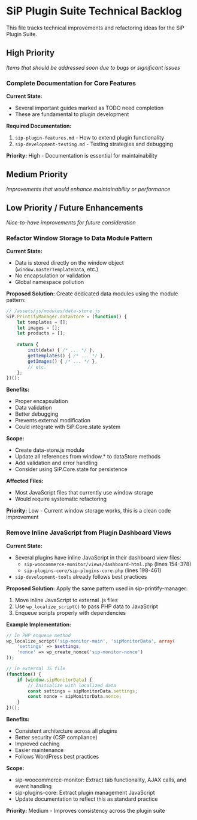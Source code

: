 # SiP Plugin Suite Technical Backlog

This file tracks technical improvements and refactoring ideas for the SiP Plugin Suite.

## High Priority

*Items that should be addressed soon due to bugs or significant issues*

### Complete Documentation for Core Features

**Current State:**
- Several important guides marked as TODO need completion
- These are fundamental to plugin development

**Required Documentation:**
1. `sip-plugin-features.md` - How to extend plugin functionality
2. `sip-development-testing.md` - Testing strategies and debugging

**Priority:** High - Documentation is essential for maintainability

## Medium Priority

*Improvements that would enhance maintainability or performance*

## Low Priority / Future Enhancements

*Nice-to-have improvements for future consideration*

### Refactor Window Storage to Data Module Pattern

**Current State:**
- Data is stored directly on the window object (`window.masterTemplateData`, etc.)
- No encapsulation or validation
- Global namespace pollution

**Proposed Solution:**
Create dedicated data modules using the module pattern:

```javascript
// /assets/js/modules/data-store.js
SiP.PrintifyManager.dataStore = (function() {
    let templates = [];
    let images = [];
    let products = [];
    
    return {
        init(data) { /* ... */ },
        getTemplates() { /* ... */ },
        getImages() { /* ... */ },
        // etc.
    };
})();
```

**Benefits:**
- Proper encapsulation
- Data validation
- Better debugging
- Prevents external modification
- Could integrate with SiP.Core.state system

**Scope:**
- Create data-store.js module
- Update all references from window.* to dataStore methods
- Add validation and error handling
- Consider using SiP.Core.state for persistence

**Affected Files:**
- Most JavaScript files that currently use window storage
- Would require systematic refactoring

**Priority:** Low - Current window storage works, this is a clean code improvement

### Remove Inline JavaScript from Plugin Dashboard Views

**Current State:**
- Several plugins have inline JavaScript in their dashboard view files:
  - `sip-woocommerce-monitor/views/dashboard-html.php` (lines 154-378)
  - `sip-plugins-core/sip-plugins-core.php` (lines 198-461)
- `sip-development-tools` already follows best practices

**Proposed Solution:**
Apply the same pattern used in sip-printify-manager:
1. Move inline JavaScript to external .js files
2. Use `wp_localize_script()` to pass PHP data to JavaScript
3. Enqueue scripts properly with dependencies

**Example Implementation:**
```php
// In PHP enqueue method
wp_localize_script('sip-monitor-main', 'sipMonitorData', array(
    'settings' => $settings,
    'nonce' => wp_create_nonce('sip-monitor-nonce')
));
```

```javascript
// In external JS file
(function() {
    if (window.sipMonitorData) {
        // Initialize with localized data
        const settings = sipMonitorData.settings;
        const nonce = sipMonitorData.nonce;
    }
})();
```

**Benefits:**
- Consistent architecture across all plugins
- Better security (CSP compliance)
- Improved caching
- Easier maintenance
- Follows WordPress best practices

**Scope:**
- sip-woocommerce-monitor: Extract tab functionality, AJAX calls, and event handling
- sip-plugins-core: Extract plugin management JavaScript
- Update documentation to reflect this as standard practice

**Priority:** Medium - Improves consistency across the plugin suite